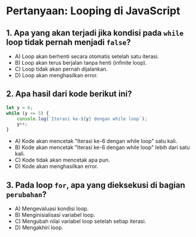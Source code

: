 
# Pertanyaan: Looping di JavaScript

## 1. Apa yang akan terjadi jika kondisi pada `while` loop tidak pernah menjadi `false`?
- A) Loop akan berhenti secara otomatis setelah satu iterasi.
- B) Loop akan terus berjalan tanpa henti (infinite loop).
- C) Loop tidak akan pernah dijalankan.
- D) Loop akan menghasilkan error.

## 2. Apa hasil dari kode berikut ini?
```javascript
let y = 6;
while (y <= 5) {
    console.log(`Iterasi ke-${y} dengan while loop`);
    y++;
}
```
- A) Kode akan mencetak "Iterasi ke-6 dengan while loop" satu kali.
- B) Kode akan mencetak "Iterasi ke-6 dengan while loop" lebih dari satu kali.
- C) Kode tidak akan mencetak apa pun.
- D) Kode akan menghasilkan error.

## 3. Pada loop `for`, apa yang dieksekusi di bagian `perubahan`?
- A) Mengevaluasi kondisi loop.
- B) Menginisialisasi variabel loop.
- C) Mengubah nilai variabel loop setelah setiap iterasi.
- D) Mengakhiri loop.
